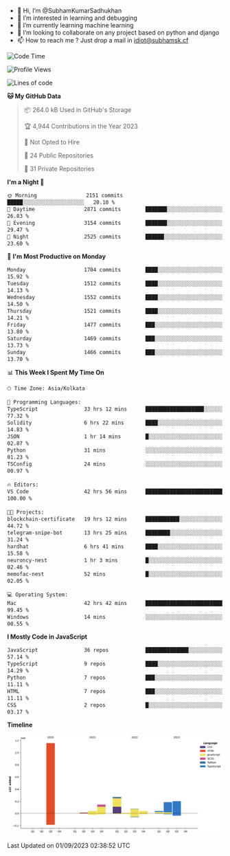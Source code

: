 - 👋 Hi, I’m @SubhamKumarSadhukhan
- 👀 I’m interested in learning and debugging
- 🌱 I’m currently learning machine learning
- 💞️ I’m looking to collaborate on any project based on python and django
- 📫 How to reach me ?
      Just drop a mail in idiot@subhamsk.cf

<!---
SubhamKumarSadhukhan/SubhamKumarSadhukhan is a ✨ special ✨ repository because its `README.md` (this file) appears on your GitHub profile.
You can click the Preview link to take a look at your changes.
--->


<!--START_SECTION:waka-->
![Code Time](http://img.shields.io/badge/Code%20Time-1%2C540%20hrs%201%20min-blue)

![Profile Views](http://img.shields.io/badge/Profile%20Views-14-blue)

![Lines of code](https://img.shields.io/badge/From%20Hello%20World%20I%27ve%20Written-2.2%20million%20lines%20of%20code-blue)

**🐱 My GitHub Data** 

> 📦 264.0 kB Used in GitHub's Storage 
 > 
> 🏆 4,944 Contributions in the Year 2023
 > 
> 🚫 Not Opted to Hire
 > 
> 📜 24 Public Repositories 
 > 
> 🔑 31 Private Repositories 
 > 
**I'm a Night 🦉** 

```text
🌞 Morning                2151 commits        █████░░░░░░░░░░░░░░░░░░░░   20.10 % 
🌆 Daytime                2871 commits        ███████░░░░░░░░░░░░░░░░░░   26.83 % 
🌃 Evening                3154 commits        ███████░░░░░░░░░░░░░░░░░░   29.47 % 
🌙 Night                  2525 commits        ██████░░░░░░░░░░░░░░░░░░░   23.60 % 
```
📅 **I'm Most Productive on Monday** 

```text
Monday                   1704 commits        ████░░░░░░░░░░░░░░░░░░░░░   15.92 % 
Tuesday                  1512 commits        ████░░░░░░░░░░░░░░░░░░░░░   14.13 % 
Wednesday                1552 commits        ████░░░░░░░░░░░░░░░░░░░░░   14.50 % 
Thursday                 1521 commits        ████░░░░░░░░░░░░░░░░░░░░░   14.21 % 
Friday                   1477 commits        ███░░░░░░░░░░░░░░░░░░░░░░   13.80 % 
Saturday                 1469 commits        ███░░░░░░░░░░░░░░░░░░░░░░   13.73 % 
Sunday                   1466 commits        ███░░░░░░░░░░░░░░░░░░░░░░   13.70 % 
```


📊 **This Week I Spent My Time On** 

```text
🕑︎ Time Zone: Asia/Kolkata

💬 Programming Languages: 
TypeScript               33 hrs 12 mins      ███████████████████░░░░░░   77.32 % 
Solidity                 6 hrs 22 mins       ████░░░░░░░░░░░░░░░░░░░░░   14.83 % 
JSON                     1 hr 14 mins        █░░░░░░░░░░░░░░░░░░░░░░░░   02.87 % 
Python                   31 mins             ░░░░░░░░░░░░░░░░░░░░░░░░░   01.23 % 
TSConfig                 24 mins             ░░░░░░░░░░░░░░░░░░░░░░░░░   00.97 % 

🔥 Editors: 
VS Code                  42 hrs 56 mins      █████████████████████████   100.00 % 

🐱‍💻 Projects: 
blockchain-certificate   19 hrs 12 mins      ███████████░░░░░░░░░░░░░░   44.72 % 
telegram-snipe-bot       13 hrs 25 mins      ████████░░░░░░░░░░░░░░░░░   31.24 % 
hardhat                  6 hrs 41 mins       ████░░░░░░░░░░░░░░░░░░░░░   15.58 % 
neuroncy-nest            1 hr 3 mins         █░░░░░░░░░░░░░░░░░░░░░░░░   02.46 % 
memofac-nest             52 mins             █░░░░░░░░░░░░░░░░░░░░░░░░   02.05 % 

💻 Operating System: 
Mac                      42 hrs 42 mins      █████████████████████████   99.45 % 
Windows                  14 mins             ░░░░░░░░░░░░░░░░░░░░░░░░░   00.55 % 
```

**I Mostly Code in JavaScript** 

```text
JavaScript               36 repos            ██████████████░░░░░░░░░░░   57.14 % 
TypeScript               9 repos             ████░░░░░░░░░░░░░░░░░░░░░   14.29 % 
Python                   7 repos             ███░░░░░░░░░░░░░░░░░░░░░░   11.11 % 
HTML                     7 repos             ███░░░░░░░░░░░░░░░░░░░░░░   11.11 % 
CSS                      2 repos             █░░░░░░░░░░░░░░░░░░░░░░░░   03.17 % 
```



**Timeline**

![Lines of Code chart](https://raw.githubusercontent.com/SubhamKumarSadhukhan/SubhamKumarSadhukhan/main/assets/bar_graph.png)


 Last Updated on 01/09/2023 02:38:52 UTC
<!--END_SECTION:waka-->
